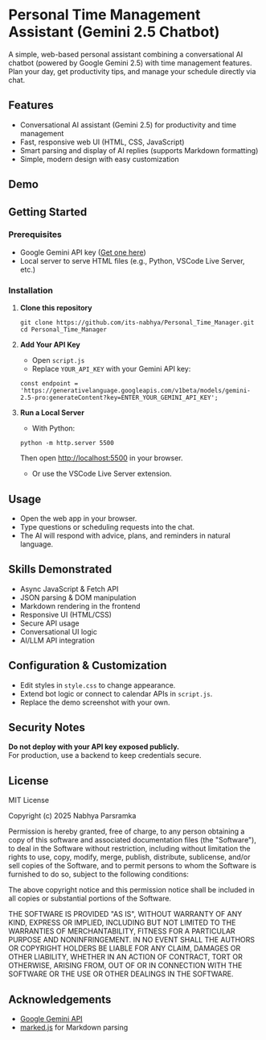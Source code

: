 
# Personal Time Management Assistant (Gemini 2.5 Chatbot)

A simple, web-based personal assistant combining a conversational AI chatbot (powered by Google Gemini 2.5) with time management features. Plan your day, get productivity tips, and manage your schedule directly via chat.

## Features

- Conversational AI assistant (Gemini 2.5) for productivity and time management
- Fast, responsive web UI (HTML, CSS, JavaScript)
- Smart parsing and display of AI replies (supports Markdown formatting)
- Simple, modern design with easy customization

## Demo

<!-- (replace with your own screenshot if available) -->

## Getting Started

### Prerequisites

- Google Gemini API key ([Get one here](https://ai.google.dev/docs/api-key))
- Local server to serve HTML files (e.g., Python, VSCode Live Server, etc.)

### Installation

1. **Clone this repository**

    ```
    git clone https://github.com/its-nabhya/Personal_Time_Manager.git
    cd Personal_Time_Manager
    ```

2. **Add Your API Key**

    - Open `script.js`
    - Replace `YOUR_API_KEY` with your Gemini API key:

    ```
    const endpoint = 'https://generativelanguage.googleapis.com/v1beta/models/gemini-2.5-pro:generateContent?key=ENTER_YOUR_GEMINI_API_KEY';
    ```

3. **Run a Local Server**

    - With Python:

    ```
    python -m http.server 5500
    ```

    Then open [http://localhost:5500](http://localhost:5500) in your browser.

    - Or use the VSCode Live Server extension.

## Usage

- Open the web app in your browser.
- Type questions or scheduling requests into the chat.
- The AI will respond with advice, plans, and reminders in natural language.

## Skills Demonstrated

- Async JavaScript & Fetch API  
- JSON parsing & DOM manipulation  
- Markdown rendering in the frontend  
- Responsive UI (HTML/CSS)  
- Secure API usage  
- Conversational UI logic  
- AI/LLM API integration  

## Configuration & Customization

- Edit styles in `style.css` to change appearance.
- Extend bot logic or connect to calendar APIs in `script.js`.
- Replace the demo screenshot with your own.

## Security Notes

**Do not deploy with your API key exposed publicly.**  
For production, use a backend to keep credentials secure.

## License

MIT License 

Copyright (c) 2025 Nabhya Parsramka

Permission is hereby granted, free of charge, to any person obtaining a copy
of this software and associated documentation files (the "Software"), to deal
in the Software without restriction, including without limitation the rights
to use, copy, modify, merge, publish, distribute, sublicense, and/or sell
copies of the Software, and to permit persons to whom the Software is
furnished to do so, subject to the following conditions:

The above copyright notice and this permission notice shall be included in all
copies or substantial portions of the Software.

THE SOFTWARE IS PROVIDED "AS IS", WITHOUT WARRANTY OF ANY KIND, EXPRESS OR
IMPLIED, INCLUDING BUT NOT LIMITED TO THE WARRANTIES OF MERCHANTABILITY,
FITNESS FOR A PARTICULAR PURPOSE AND NONINFRINGEMENT. IN NO EVENT SHALL THE
AUTHORS OR COPYRIGHT HOLDERS BE LIABLE FOR ANY CLAIM, DAMAGES OR OTHER
LIABILITY, WHETHER IN AN ACTION OF CONTRACT, TORT OR OTHERWISE, ARISING FROM,
OUT OF OR IN CONNECTION WITH THE SOFTWARE OR THE USE OR OTHER DEALINGS IN THE
SOFTWARE.

## Acknowledgements

- [Google Gemini API](https://ai.google.dev/)  
- [marked.js](https://marked.js.org/) for Markdown parsing

